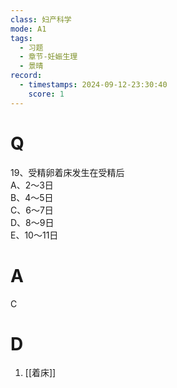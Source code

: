 ```yaml
---
class: 妇产科学
mode: A1
tags:
  - 习题
  - 章节-妊娠生理
  - 景晴
record:
  - timestamps: 2024-09-12-23:30:40
    score: 1
---
```


# Q

19、受精卵着床发生在受精后  
A、2～3日  
B、4～5日  
C、6～7日  
D、8～9日  
E、10～11日  
# A
C
# D
1. [[着床]]